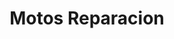 ---
title: "Motos Reparacion"
url: /el-progreso/motos-reparacion/
shop: reparación de automóviles
---